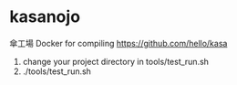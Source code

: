 # kasanojo
傘工場 Docker for compiling https://github.com/hello/kasa

1.  change your project directory in tools/test_run.sh
2.  ./tools/test_run.sh
